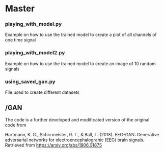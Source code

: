 # Master

### playing_with_model.py
Example on how to use the trained model to create a plot of all channels of one time signal

### playing_with_model2.py
Example on how to use the trained model to create an image of 10 random signals

### using_saved_gan.py
File used to create different datasets

## /GAN

The code is a further developed and modificated version of the original code from

Hartmann, K. G., Schirrmeister, R. T., & Ball, T. (2018).
EEG-GAN: Generative adversarial networks for electroencephalograhic (EEG) brain signals.
Retrieved from https://arxiv.org/abs/1806.01875



